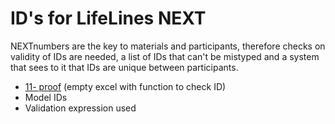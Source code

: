 # ID's for LifeLines NEXT

NEXTnumbers are the key to materials and participants, therefore checks on validity of IDs are needed, a list of IDs that can't be mistyped and a system that sees to it that IDs are unique between participants.

* [11- proof](/LifeLinesNEXT/ID/11_proof.xlsx) (empty excel with function to check ID)
* Model IDs
* Validation expression used
